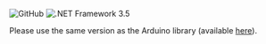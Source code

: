 ![GitHub](https://img.shields.io/github/license/rufus31415/sharer)
![.NET Framework 3.5](https://img.shields.io/badge/.NET_Framework-4.5-blueviolet)

Please use the same version as the Arduino library (available [here](https://github.com/VassilyDev/TSBridge)).
